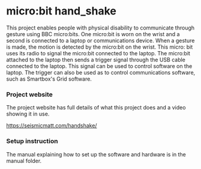 # micro:bit hand_shake

This project enables people with physical disability to communicate through gesture using BBC micro:bits. One micro:bit is worn on the wrist and a second is connected to a laptop or communications device. When a gesture is made, the motion is detected by the micro:bit on the wrist. This micro: bit uses its radio to signal the micro:bit connected to the laptop. The micro:bit attached to the laptop then sends a trigger signal through the USB cable connected to the laptop. This signal can be used to control software on the laptop. The trigger can also be used as to control communications software, such as Smartbox's Grid software.

### Project website

The project website has full details of what this project does and a video
showing it in use.

<https://seismicmatt.com/handshake/>

### Setup instruction

The manual explaining how to set up the software and hardware is in the manual
folder.

